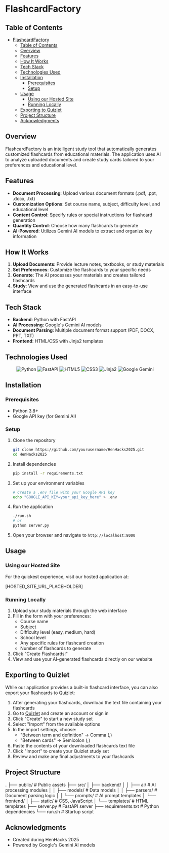 # FlashcardFactory

## Table of Contents

- [FlashcardFactory](#flashcardfactory)
  - [Table of Contents](#table-of-contents)
  - [Overview](#overview)
  - [Features](#features)
  - [How It Works](#how-it-works)
  - [Tech Stack](#tech-stack)
  - [Technologies Used](#technologies-used)
  - [Installation](#installation)
    - [Prerequisites](#prerequisites)
    - [Setup](#setup)
  - [Usage](#usage)
    - [Using our Hosted Site](#using-our-hosted-site)
    - [Running Locally](#running-locally)
  - [Exporting to Quizlet](#exporting-to-quizlet)
  - [Project Structure](#project-structure)
  - [Acknowledgments](#acknowledgments)

## Overview

FlashcardFactory is an intelligent study tool that automatically generates customized flashcards from educational materials. The application uses AI to analyze uploaded documents and create study cards tailored to your preferences and educational level.

## Features

- **Document Processing**: Upload various document formats (.pdf, .ppt, .docx, .txt)
- **Customization Options**: Set course name, subject, difficulty level, and educational level
- **Content Control**: Specify rules or special instructions for flashcard generation
- **Quantity Control**: Choose how many flashcards to generate
- **AI-Powered**: Utilizes Gemini AI models to extract and organize key information

## How It Works

1. **Upload Documents**: Provide lecture notes, textbooks, or study materials
2. **Set Preferences**: Customize the flashcards to your specific needs
3. **Generate**: The AI processes your materials and creates tailored flashcards
4. **Study**: View and use the generated flashcards in an easy-to-use interface

## Tech Stack

- **Backend**: Python with FastAPI
- **AI Processing**: Google's Gemini AI models
- **Document Parsing**: Multiple document format support (PDF, DOCX, PPT, TXT)
- **Frontend**: HTML/CSS with Jinja2 templates

## Technologies Used

<div align="center">
  <img src="https://img.shields.io/badge/Python-3776AB?style=for-the-badge&logo=python&logoColor=white" alt="Python" />
  <img src="https://img.shields.io/badge/FastAPI-009688?style=for-the-badge&logo=fastapi&logoColor=white" alt="FastAPI" />
  <img src="https://img.shields.io/badge/HTML5-E34F26?style=for-the-badge&logo=html5&logoColor=white" alt="HTML5" />
  <img src="https://img.shields.io/badge/CSS3-1572B6?style=for-the-badge&logo=css3&logoColor=white" alt="CSS3" />
  <img src="https://img.shields.io/badge/Jinja2-B41717?style=for-the-badge&logo=jinja&logoColor=white" alt="Jinja2" />
  <img src="https://img.shields.io/badge/Google_Gemini-4285F4?style=for-the-badge&logo=google&logoColor=white" alt="Google Gemini" />
</div>

## Installation

### Prerequisites

- Python 3.8+
- Google API key (for Gemini AI)

### Setup

1. Clone the repository

   ```bash
   git clone https://github.com/yourusername/HenHacks2025.git
   cd HenHacks2025
   ```

2. Install dependencies

   ```bash
   pip install -r requirements.txt
   ```

3. Set up your environment variables

   ```bash
   # Create a .env file with your Google API key
   echo "GOOGLE_API_KEY=your_api_key_here" > .env
   ```

4. Run the application

   ```bash
   ./run.sh
   # or
   python server.py
   ```

5. Open your browser and navigate to `http://localhost:8000`

## Usage

### Using our Hosted Site

For the quickest experience, visit our hosted application at:

[HOSTED_SITE_URL_PLACEHOLDER]

### Running Locally

1. Upload your study materials through the web interface
2. Fill in the form with your preferences:
   - Course name
   - Subject
   - Difficulty level (easy, medium, hard)
   - School level
   - Any specific rules for flashcard creation
   - Number of flashcards to generate
3. Click "Create Flashcards!"
4. View and use your AI-generated flashcards directly on our website

## Exporting to Quizlet

While our application provides a built-in flashcard interface, you can also export your flashcards to Quizlet:

1. After generating your flashcards, download the text file containing your flashcards
2. Go to [Quizlet](https://quizlet.com) and create an account or sign in
3. Click "Create" to start a new study set
4. Select "Import" from the available options
5. In the import settings, choose:
   - "Between term and definition" → Comma (,)
   - "Between cards" → Semicolon (;)
6. Paste the contents of your downloaded flashcards text file
7. Click "Import" to create your Quizlet study set
8. Review and make any final adjustments to your flashcards

## Project Structure

.
├── public/ # Public assets
├── src/
│ ├── backend/
│ │ ├── ai/ # AI processing modules
│ │ ├── models/ # Data models
│ │ ├── parsers/ # Document parsing logic
│ │ └── prompts/ # AI prompt templates
│ └── frontend/
│ ├── static/ # CSS, JavaScript
│ └── templates/ # HTML templates
├── server.py # FastAPI server
├── requirements.txt # Python dependencies
└── run.sh # Startup script

## Acknowledgments

- Created during HenHacks 2025
- Powered by Google's Gemini AI models
